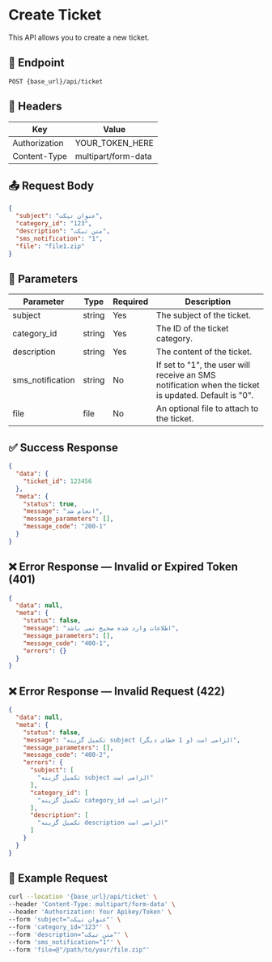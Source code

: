 # Create Ticket
This API allows you to create a new ticket.

## 📍 Endpoint

```
POST {base_url}/api/ticket
```

## 🧾 Headers

| Key | Value |
| --- | ----- |
| Authorization | YOUR_TOKEN_HERE |
| Content-Type | multipart/form-data |

## 📤 Request Body

```json
{
  "subject": "عنوان تیکت",
  "category_id": "123",
  "description": "متن تیکت",
  "sms_notification": "1",
  "file": "file1.zip"
}
```

## 📝 Parameters

| Parameter | Type | Required | Description |
| --------- | ---- | -------- | ----------- |
| subject | string | Yes | The subject of the ticket. |
| category_id | string | Yes | The ID of the ticket category. |
| description | string | Yes | The content of the ticket. |
| sms_notification | string | No | If set to "1", the user will receive an SMS notification when the ticket is updated. Default is "0". |
| file | file | No | An optional file to attach to the ticket. |

## ✅ Success Response

```json
{
  "data": {
    "ticket_id": 123456
  },
  "meta": {
    "status": true,
    "message": "انجام شد",
    "message_parameters": [],
    "message_code": "200-1"
  }
}
```

## ❌ Error Response — Invalid or Expired Token (401)

```json
{
  "data": null,
  "meta": {
    "status": false,
    "message": "اطلاعات وارد شده صحیح نمی باشد",
    "message_parameters": [],
    "message_code": "400-1",
    "errors": {}
  }
}
```

## ❌ Error Response — Invalid Request (422)

```json
{
  "data": null,
  "meta": {
    "status": false,
    "message": "تکمیل گزینه subject الزامی است (و 1 خطای دیگر)",
    "message_parameters": [],
    "message_code": "400-2",
    "errors": {
      "subject": [
        "تکمیل گزینه subject الزامی است"
      ],
      "category_id": [
        "تکمیل گزینه category_id الزامی است"
      ],
      "description": [
        "تکمیل گزینه description الزامی است"
      ]
    }
  }
}
```

## 🧪 Example Request

```bash
curl --location '{base_url}/api/ticket' \
--header 'Content-Type: multipart/form-data' \
--header 'Authorization: Your Apikey/Token' \
--form 'subject="عنوان تیکت"' \
--form 'category_id="123"' \
--form 'description="متن تیکت"' \
--form 'sms_notification="1"' \
--form 'file=@"/path/to/your/file.zip"'
```
